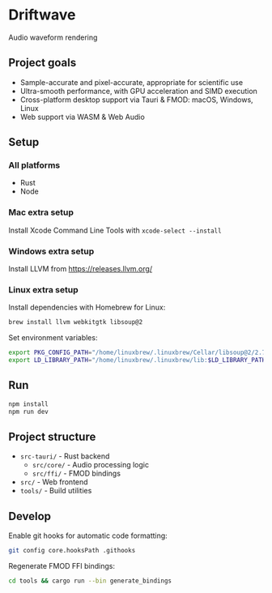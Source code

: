 # Driftwave

Audio waveform rendering

## Project goals

- Sample-accurate and pixel-accurate, appropriate for scientific use
- Ultra-smooth performance, with GPU acceleration and SIMD execution
- Cross-platform desktop support via Tauri & FMOD: macOS, Windows, Linux
- Web support via WASM & Web Audio

## Setup

### All platforms

- Rust
- Node

### Mac extra setup

Install Xcode Command Line Tools with `xcode-select --install`

### Windows extra setup

Install LLVM from https://releases.llvm.org/

### Linux extra setup

Install dependencies with Homebrew for Linux:
```bash
brew install llvm webkitgtk libsoup@2
```

Set environment variables:
```bash
export PKG_CONFIG_PATH="/home/linuxbrew/.linuxbrew/Cellar/libsoup@2/2.74.3/lib/pkgconfig:/home/linuxbrew/.linuxbrew/lib/pkgconfig:/home/linuxbrew/.linuxbrew/share/pkgconfig:$PKG_CONFIG_PATH"
export LD_LIBRARY_PATH="/home/linuxbrew/.linuxbrew/lib:$LD_LIBRARY_PATH"
```

## Run

```bash
npm install
npm run dev
```

## Project structure

- `src-tauri/` - Rust backend
  - `src/core/` - Audio processing logic
  - `src/ffi/` - FMOD bindings
- `src/` - Web frontend
- `tools/` - Build utilities

## Develop

Enable git hooks for automatic code formatting:
```bash
git config core.hooksPath .githooks
```

Regenerate FMOD FFI bindings:
```bash
cd tools && cargo run --bin generate_bindings
```
